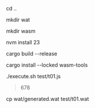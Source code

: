 cd ..

mkdir wat

mkdir wasm

nvm install 23

cargo build --release

cargo install --locked wasm-tools

./execute.sh test/t01.js 

> 678

cp wat/generated.wat test/t01.wat
